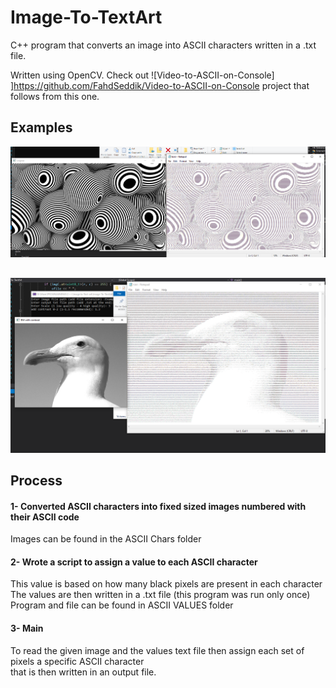 # Image-To-TextArt
 C++ program that converts an image into ASCII characters written in a .txt file.

Written using OpenCV. Check out ![Video-to-ASCII-on-Console] ]https://github.com/FahdSeddik/Video-to-ASCII-on-Console project that follows from this one.

## Examples
![](https://github.com/FahdSeddik/Image-To-TextArt/blob/main/Screenshots/1.png)  
## 
  
![](https://github.com/FahdSeddik/Image-To-TextArt/blob/main/Screenshots/2.png)


  
## Process  
#### 1- Converted ASCII characters into fixed sized images numbered with their ASCII code  
Images can be found in the ASCII Chars folder
#### 2- Wrote a script to assign a value to each ASCII character  
This value is based on how many black pixels are present in each character  
The values are then written in a .txt file (this program was run only once)  
Program and file can be found in ASCII VALUES folder  
#### 3- Main  
To read the given image and the values text file then assign each set of pixels a specific ASCII character  
that is then written in an output file.  

